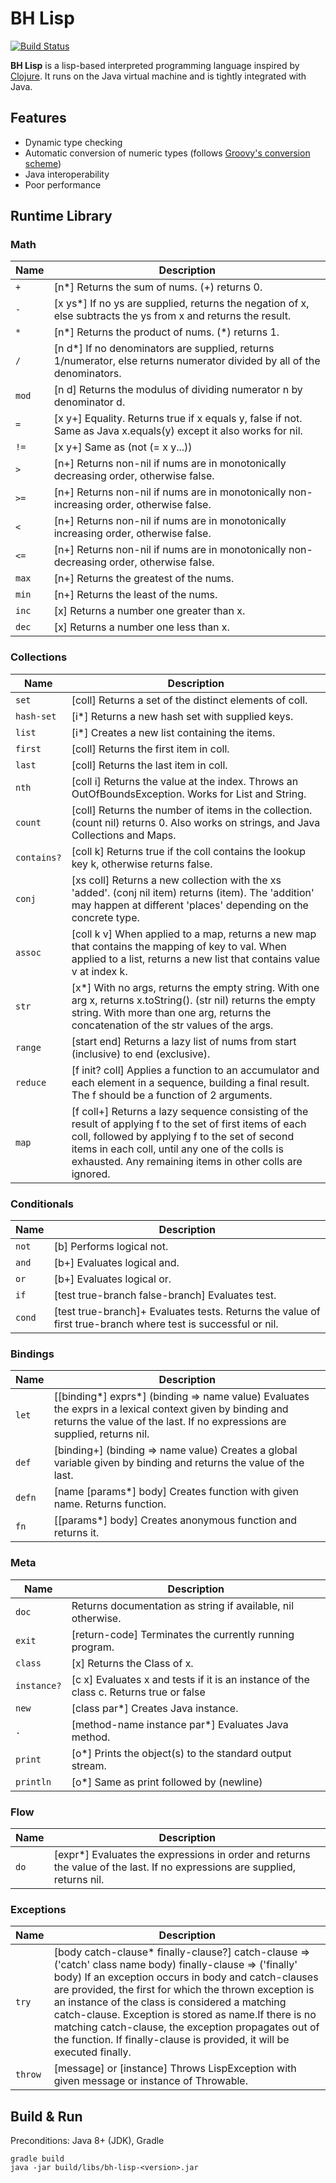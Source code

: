 # BH Lisp

[![Build Status](https://travis-ci.org/kivBH/bh-lisp.svg?branch=master)](https://travis-ci.org/kivBH/bh-lisp)

**BH Lisp** is a lisp-based interpreted programming language inspired by [Clojure](https://clojure.org/).
It runs on the Java virtual machine and is tightly integrated with Java.

## Features
* Dynamic type checking 
* Automatic conversion of numeric types (follows [Groovy's conversion scheme](http://docs.groovy-lang.org/latest/html/documentation/core-syntax.html#_math_operations))
* Java interoperability
* Poor performance

## Runtime Library
### Math
| Name | Description |
| --- | --- |
| `+` | \[n*\] Returns the sum of nums. (+) returns 0. |
| `-` | \[x ys*\] If no ys are supplied, returns the negation of x, else subtracts the ys from x and returns the result. |
| `*` | \[n*\] Returns the product of nums. (*) returns 1. |
| `/` | \[n d*\] If no denominators are supplied, returns 1/numerator, else returns numerator divided by all of the denominators. |
| `mod` | \[n d\] Returns the modulus of dividing numerator n by denominator d. |
| `=` | \[x y+\] Equality. Returns true if x equals y, false if not. Same as Java x.equals(y) except it also works for nil. |
| `!=` | \[x y+\] Same as (not (= x y...)) |
| `>` | \[n+\] Returns non-nil if nums are in monotonically decreasing order, otherwise false. |
| `>=` | \[n+\] Returns non-nil if nums are in monotonically non-increasing order, otherwise false. |
| `<` | \[n+\] Returns non-nil if nums are in monotonically increasing order, otherwise false. |
| `<=` | \[n+\] Returns non-nil if nums are in monotonically non-decreasing order, otherwise false. |
| `max` | \[n+\] Returns the greatest of the nums. |
| `min` | \[n+\] Returns the least of the nums. |
| `inc` | \[x\] Returns a number one greater than x. |
| `dec` | \[x\] Returns a number one less than x. |
### Collections
| Name | Description |
| --- | --- |
| `set` | \[coll\] Returns a set of the distinct elements of coll. |
| `hash-set` | \[i*\] Returns a new hash set with supplied keys. |
| `list` | \[i*\] Creates a new list containing the items. |
| `first` | \[coll\] Returns the first item in coll. |
| `last` | \[coll\] Returns the last item in coll. |
| `nth` | \[coll i\] Returns the value at the index. Throws an OutOfBoundsException. Works for List and String. |
| `count` | \[coll\] Returns the number of items in the collection. (count nil) returns 0. Also works on strings, and Java Collections and Maps. |
| `contains?` | \[coll k\] Returns true if the coll contains the lookup key k, otherwise returns false. |
| `conj` | \[xs coll\] Returns a new collection with the xs 'added'. (conj nil item) returns (item). The 'addition' may happen at different 'places' depending on the concrete type. |
| `assoc` | \[coll k v\] When applied to a map, returns a new map that contains the mapping of key to val. When applied to a list, returns a new list that contains value v at index k. |
| `str` | \[x*\] With no args, returns the empty string. With one arg x, returns x.toString(). (str nil) returns the empty string. With more than one arg, returns the concatenation of the str values of the args. |
| `range` | \[start end\] Returns a lazy list of nums from start (inclusive) to end (exclusive). |
| `reduce` | \[f init? coll\] Applies a function to an accumulator and each element in a sequence, building a final result. The f should be a function of 2 arguments. |
| `map` | \[f coll+\] Returns a lazy sequence consisting of the result of applying f to the set of first items of each coll, followed by applying f to the set of second items in each coll, until any one of the colls is exhausted. Any remaining items in other colls are ignored. |
### Conditionals
| Name | Description |
| --- | --- |
| `not` | \[b\] Performs logical not. |
| `and` | \[b+\] Evaluates logical and. |
| `or` | \[b+\] Evaluates logical or. |
| `if` | \[test true-branch false-branch\] Evaluates test. |
| `cond` | \[test true-branch\]+ Evaluates tests. Returns the value of first true-branch where test is successful or nil. |
### Bindings
| Name | Description |
| --- | --- |
| `let` | \[\[binding*\] exprs*\] (binding => name value) Evaluates the exprs in a lexical context given by binding and returns the value of the last. If no expressions are supplied, returns nil. |
| `def` | \[binding+\] (binding => name value) Creates a global variable given by binding and returns the value of the last. |
| `defn` | \[name \[params*\] body\] Creates function with given name. Returns function. |
| `fn` | \[\[params*\] body\] Creates anonymous function and returns it. |
### Meta
| Name | Description |
| --- | --- |
| `doc` | Returns documentation as string if available, nil otherwise. |
| `exit` | \[return-code\] Terminates the currently running program. |
| `class` | \[x\] Returns the Class of x. |
| `instance?` | \[c x\] Evaluates x and tests if it is an instance of the class c. Returns true or false |
| `new` | \[class par*\] Creates Java instance. |
| `.` | \[method-name instance par*\] Evaluates Java method. |
| `print` | \[o*\] Prints the object(s) to the standard output stream. |
| `println` | \[o*\] Same as print followed by (newline) |
### Flow
| Name | Description |
| --- | --- |
| `do` | \[expr*\] Evaluates the expressions in order and returns the value of the last. If no expressions are supplied, returns nil. |
### Exceptions
| Name | Description |
| --- | --- |
| `try` | \[body catch-clause* finally-clause?\] catch-clause => ('catch' class name body) finally-clause => ('finally' body) If an exception occurs in body and catch-clauses are provided, the first for which the thrown exception is an instance of the class is considered a matching catch-clause. Exception is stored as name.If there is no matching catch-clause, the exception propagates out of the function. If finally-clause is provided, it will be executed finally. |
| `throw` | \[message\] or \[instance\] Throws LispException with given message or instance of Throwable. |

## Build & Run
Preconditions: Java 8+ (JDK), Gradle

```
gradle build
java -jar build/libs/bh-lisp-<version>.jar
```
